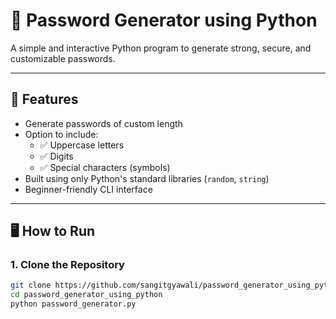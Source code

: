 # 🔐 Password Generator using Python

A simple and interactive Python program to generate strong, secure, and customizable passwords.

---

## 🚀 Features

- Generate passwords of custom length
- Option to include:
  - ✅ Uppercase letters
  - ✅ Digits
  - ✅ Special characters (symbols)
- Built using only Python's standard libraries (`random`, `string`)
- Beginner-friendly CLI interface

---

## 🖥️ How to Run

### 1. Clone the Repository

```bash
git clone https://github.com/sangitgyawali/password_generator_using_python.git
cd password_generator_using_python
python password_generator.py
